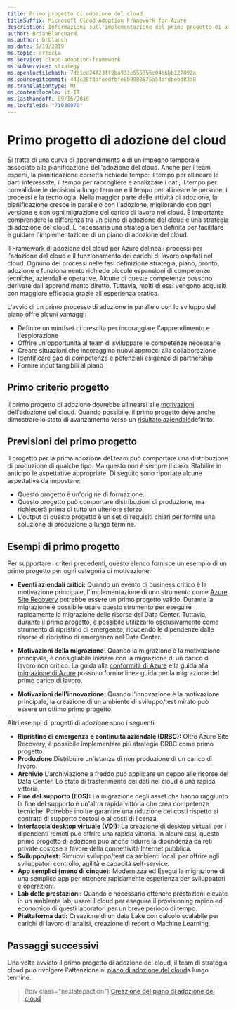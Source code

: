 ```yaml
---
title: Primo progetto di adozione del cloud
titleSuffix: Microsoft Cloud Adoption Framework for Azure
description: Informazioni sull'implementazione del primo progetto di adozione del cloud.
author: BrianBlanchard
ms.author: brblanch
ms.date: 5/19/2019
ms.topic: article
ms.service: cloud-adoption-framework
ms.subservice: strategy
ms.openlocfilehash: 7db1ed24f23ff9ba931e556356c04b6bb127092a
ms.sourcegitcommit: 443c28f3afeedfbfe8b9980875a54afdbebd83a8
ms.translationtype: MT
ms.contentlocale: it-IT
ms.lasthandoff: 09/16/2019
ms.locfileid: "71030070"
---
```

<!-- markdownlint-disable MD026 -->

# <a name="first-cloud-adoption-project"></a>Primo progetto di adozione del cloud

Si tratta di una curva di apprendimento e di un impegno temporale associato alla pianificazione dell'adozione del cloud. Anche per i team esperti, la pianificazione corretta richiede tempo: il tempo per allineare le parti interessate, il tempo per raccogliere e analizzare i dati, il tempo per convalidare le decisioni a lungo termine e il tempo per allineare le persone, i processi e la tecnologia. Nella maggior parte delle attività di adozione, la pianificazione cresce in parallelo con l'adozione, migliorando con ogni versione e con ogni migrazione del carico di lavoro nel cloud. È importante comprendere la differenza tra un piano di adozione del cloud e una strategia di adozione del cloud. È necessaria una strategia ben definita per facilitare e guidare l'implementazione di un piano di adozione del cloud.

Il Framework di adozione del cloud per Azure delinea i processi per l'adozione del cloud e il funzionamento dei carichi di lavoro ospitati nel cloud. Ognuno dei processi nelle fasi definizione strategia, piano, pronto, adozione e funzionamento richiede piccole espansioni di competenze tecniche, aziendali e operative. Alcune di queste competenze possono derivare dall'apprendimento diretto. Tuttavia, molti di essi vengono acquisiti con maggiore efficacia grazie all'esperienza pratica.

L'avvio di un primo processo di adozione in parallelo con lo sviluppo del piano offre alcuni vantaggi:

- Definire un mindset di crescita per incoraggiare l'apprendimento e l'esplorazione
- Offrire un'opportunità al team di sviluppare le competenze necessarie
- Creare situazioni che incoraggino nuovi approcci alla collaborazione
- Identificare gap di competenze e potenziali esigenze di partnership
- Fornire input tangibili al piano

## <a name="first-project-criteria"></a>Primo criterio progetto

Il primo progetto di adozione dovrebbe allinearsi alle [motivazioni](./motivations.md) dell'adozione del cloud. Quando possibile, il primo progetto deve anche dimostrare lo stato di avanzamento verso un [risultato aziendale](./business-outcomes/business-outcome-template.md)definito.

## <a name="first-project-expectations"></a>Previsioni del primo progetto

Il progetto per la prima adozione del team può comportare una distribuzione di produzione di qualche tipo. Ma questo non è sempre il caso. Stabilire in anticipo le aspettative appropriate. Di seguito sono riportate alcune aspettative da impostare:

- Questo progetto è un'origine di formazione.
- Questo progetto può comportare distribuzioni di produzione, ma richiederà prima di tutto un ulteriore sforzo.
- L'output di questo progetto è un set di requisiti chiari per fornire una soluzione di produzione a lungo termine.

## <a name="first-project-examples"></a>Esempi di primo progetto

Per supportare i criteri precedenti, questo elenco fornisce un esempio di un primo progetto per ogni categoria di motivazione:

- **Eventi aziendali critici:** Quando un evento di business critico è la motivazione principale, l'implementazione di uno strumento come [Azure Site Recovery](../migrate/azure-migration-guide/migrate.md?tabs=Tools#azure-site-recovery) potrebbe essere un primo progetto valido. Durante la migrazione è possibile usare questo strumento per eseguire rapidamente la migrazione delle risorse del Data Center. Tuttavia, durante il primo progetto, è possibile utilizzarlo esclusivamente come strumento di ripristino di emergenza, riducendo le dipendenze dalle risorse di ripristino di emergenza nel Data Center.

- **Motivazioni della migrazione:** Quando la migrazione è la motivazione principale, è consigliabile iniziare con la migrazione di un carico di lavoro non critico. La guida alla [conformità di Azure](../ready/azure-readiness-guide/index.md) e la guida alla [migrazione di Azure](../migrate/azure-migration-guide/index.md) possono fornire linee guida per la migrazione del primo carico di lavoro.

- **Motivazioni dell'innovazione:** Quando l'innovazione è la motivazione principale, la creazione di un ambiente di sviluppo/test mirato può essere un ottimo primo progetto.

Altri esempi di progetti di adozione sono i seguenti:

- **Ripristino di emergenza e continuità aziendale (DRBC):** Oltre Azure Site Recovery, è possibile implementare più strategie DRBC come primo progetto.
- **Produzione** Distribuire un'istanza di non produzione di un carico di lavoro.
- **Archivio** L'archiviazione a freddo può applicare un ceppo alle risorse del Data Center. Lo stato di trasferimento dei dati nel cloud è una rapida vittoria.
- **Fine del supporto (EOS):** La migrazione degli asset che hanno raggiunto la fine del supporto è un'altra rapida vittoria che crea competenze tecniche. Potrebbe inoltre garantire una riduzione dei costi rispetto ai contratti di supporto costosi o ai costi di licenza.
- **Interfaccia desktop virtuale (VDI):** La creazione di desktop virtuali per i dipendenti remoti può offrire una rapida vittoria. In alcuni casi, questo primo progetto di adozione può anche ridurre la dipendenza da reti private costose a favore della connettività Internet pubblica.
- **Sviluppo/test:** Rimuovi sviluppo/test da ambienti locali per offrire agli sviluppatori controllo, agilità e capacità self-service.
- **App semplici (meno di cinque):** Modernizza ed Esegui la migrazione di una semplice app per ottenere rapidamente esperienza per sviluppatori e operazioni.
- **Lab delle prestazioni:** Quando è necessario ottenere prestazioni elevate in un ambiente lab, usare il cloud per eseguire il provisioning rapido ed economico di questi laboratori per un breve periodo di tempo.
- **Piattaforma dati:** Creazione di un data Lake con calcolo scalabile per carichi di lavoro di analisi, creazione di report o Machine Learning.

## <a name="next-steps"></a>Passaggi successivi

Una volta avviato il primo progetto di adozione del cloud, il team di strategia cloud può rivolgere l'attenzione al [piano di adozione del cloud](../plan/index.md)a lungo termine.

> [!div class="nextstepaction"]
> [Creazione del piano di adozione del cloud](../plan/index.md)
